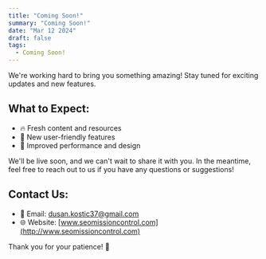 ```yaml
---
title: "Coming Soon!"
summary: "Coming Soon!"
date: "Mar 12 2024"
draft: false
tags:
  - Coming Soon!
---
```


We're working hard to bring you something amazing! Stay tuned for exciting updates and new features.

## What to Expect:

- 🔥 Fresh content and resources
- 🚀 New user-friendly features
- 🎯 Improved performance and design

We'll be live soon, and we can't wait to share it with you. In the meantime, feel free to reach out to us if you have any questions or suggestions!

## Contact Us:

- 📧 Email: [dusan.kostic37@gmail.com](mailto:dusan.kostic37@gmail.com)
- 🌐 Website: [www.seomissioncontrol.com](http://www.seomissioncontrol.com)

Thank you for your patience! 👏
